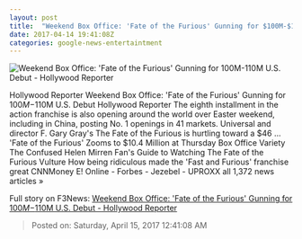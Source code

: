 ```yaml
---
layout: post
title:  "Weekend Box Office: 'Fate of the Furious' Gunning for $100M-$110M U.S. Debut - Hollywood Reporter"
date: 2017-04-14 19:41:08Z
categories: google-news-entertaintment
---
```


![Weekend Box Office: 'Fate of the Furious' Gunning for $100M-$110M U.S. Debut - Hollywood Reporter](http://cdn2.thr.com/sites/default/files/2017/04/2473_tpt_00173arv2_-_h_2017.jpg)

Hollywood Reporter Weekend Box Office: 'Fate of the Furious' Gunning for $100M-$110M U.S. Debut Hollywood Reporter The eighth installment in the action franchise is also opening around the world over Easter weekend, including in China, posting No. 1 openings in 41 markets. Universal and director F. Gary Gray's The Fate of the Furious is hurtling toward a $46 ... 'Fate of the Furious' Zooms to $10.4 Million at Thursday Box Office Variety The Confused Helen Mirren Fan's Guide to Watching The Fate of the Furious Vulture How being ridiculous made the 'Fast and Furious' franchise great CNNMoney E! Online - Forbes - Jezebel - UPROXX all 1,372 news articles »


Full story on F3News: [Weekend Box Office: 'Fate of the Furious' Gunning for $100M-$110M U.S. Debut - Hollywood Reporter](http://www.f3nws.com/n/JUQaTB)

> Posted on: Saturday, April 15, 2017 12:41:08 AM
